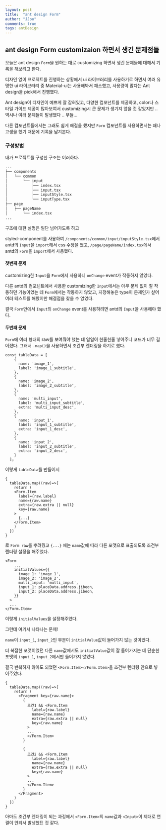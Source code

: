 ```yaml
---
layout: post
title:  "ant design Form"
author: "JJoo"
comments: true
tags: antDesign
---
```


## ant design Form customizaion 하면서 생긴 문제점들

오늘은 ant design `Form`을 원하는 대로 customizing 하면서 생긴 문제들에 대해서 기록을 해보려고 한다. 

디자인 없이 프로젝트를 진행하는 상황에서 ui 라이브러리를 사용하기로 하면서 여러 유명한 ui 라이브러리 중 Material-ui는 사용해봐서 패스했고, 사용량이 많다는 Ant design을 pick해서 진행했다. 

Ant design이 디자인이 예쁘게 잘 잡혀있고, 다양한 컴포넌트를 제공하고, color나 스타일 가이드 제공이 많아보여서 customizing시 큰 문제가 생기지 않을 것 같았지만 .. 
역시나 여러 문제들이 발생했다 .. 부들... 

다른 컴포넌트들에서는 그래도 쉽게 해결을 했지만 `Form` 컴포넌트를 사용하면서는 꽤나 고생을 했기 때문에 기록을 남겨본다. 

### 구성방법

내가 프로젝트를 구성한 구조는 이러하다. 

```bash
...
├── components
│   └── common
│       └── input
│           ├── index.tsx
│           ├── input.tsx
│           ├── inputStyle.tsx
│           └── inputType.tsx
├── page
│   ├── pageName
│       └── index.tsx
...
``` 
구조에 대한 설명은 일단 넘어가도록 하고 

styled-component를 사용하여 `/components/common/input/inputStyle.tsx`에서 antd의 `Input`을 `import`해서 css 수정을 했고, `/page/pageName/index.tsx`에서 antd의 `Form`을 `import`해서 사용했다. 

#### 첫번째 문제 

customizing한 `Input`을 `Form`에서 사용하니 `onChange` event가 작동하지 않았다. 

다른 antd의 컴포넌트에서 사용한 customizing한 `Input`에서는 아무 문제 없이 잘 작동하던 기능이었는 데 
`Form`에서는 작동하지 않았고, 지정해놓은 type이 문제인가 싶어 여러 테스트를 해봤지만 해결점을 찾을 수 없었다. 

결국 `Form`안에서 `Input`의 `onChange` event를 사용하려면 antd의 `Input`을 사용해야 했다. 

#### 두번째 문제 

`Form`에 여러 형태의 raw를 보여줘야 했는 데 일일이 한줄한줄 넣어주니 코드가 너무 길어졌다. 그래서 `.map()`을 사용하면서 조건부 렌더링을 하기로 했다. 

``` 
const tableData = [
    {
      name: 'image_1',
      label: 'image_1_subtitle',
    },
    {
      name: 'image_2',
      label: 'image_2_subtitle',
    },
    {
      name: 'multi_input',
      label: 'multi_input_subtitle',
      extra: 'multi_input_desc',
    },
    {
      name: 'input_1',
      label: 'input_1_subtitle',
      extra: 'input_1_desc',
    },
    {
      name: 'input_2',
      label: 'input_2_subtitle',
      extra: 'input_2_desc',
    }
  ];
```
이렇게 `tableData`를 만들어서 

```react
{
  tableData.map((raw)=>{ 
    return (
    <Form.Item
      label={raw.label}
      name={raw.name}
      extra={raw.extra || null}
      key={raw.name}
    >
      {...}
    </Form.Item>
    )
  }) 
}
```

로 `Form raw`를 뿌려줬고 `{...}` 에는 `name`값에 따라 다른 포맷으로 표출되도록 조건부 렌더링 설정을 해주었다. 

```react
<Form
    ... 
    initialValues={{
      image_1: 'image_1',
      image_2: 'image_2',
      multi_input: 'multi_input',
      input_1: placeData.address.jibeon,
      input_2: placeData.address.jibeon,
    }}
  >
  ...
</Form.Item>
```

이렇게 `initialValues`을 설정해주었다. 

그런데 여기서 나타나는 문제! 

`name`이 `input_1`, `input_2`인 부분이 `initialValue`값이 들어가지 않는 것이었다. 

더 복잡한 포맷이었던 다른 `name`값에서도 `initialValue`값이 잘 들어가지는 데 단순한 포맷의 `input_1`, `input_2`에서만 들어가지 않았다. 

결국 반복하지 않아도 되었던 `<Form.Item></Form.Item>`을 조건부 렌더링 안으로 넣어주었다.

```
{
  tableData.map((raw)=>{ 
    return (
      <Fragment key={raw.name}>
        {
          조건1 && <Form.Item
            label={raw.label}
            name={raw.name}
            extra={raw.extra || null}
            key={raw.name}
          >
          ...
          </Form.Item>
        }
        
        {
          조건2 && <Form.Item
            label={raw.label}
            name={raw.name}
            extra={raw.extra || null}
            key={raw.name}
          >
          ...
          </Form.Item>
        }
      </Fragment>
    )
  }) 
}
```

아마도 조건부 렌더링이 되는 과정에서 `<Form.Item>`의 `name`값과 `<Input>`이 제대로 연결이 안되서 발생했던 것 같다. 
  
  
